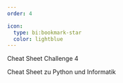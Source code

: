 ```yaml
---
order: 4

icon:
  type: bi:bookmark-star
  color: lightblue
---
```


Cheat Sheet Challenge 4

Cheat Sheet zu Python und Informatik